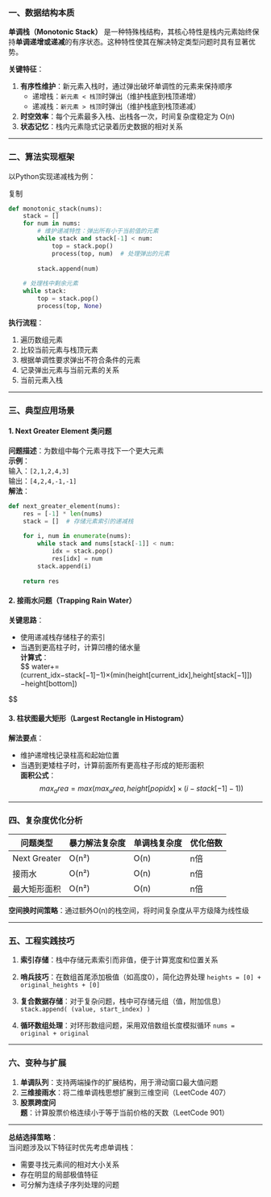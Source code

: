 ### 一、数据结构本质

**单调栈（Monotonic Stack）** 是一种特殊栈结构，其核心特性是栈内元素始终保持**单调递增或递减**的有序状态。这种特性使其在解决特定类型问题时具有显著优势。

**关键特征**：
1. **有序性维护**：新元素入栈时，通过弹出破坏单调性的元素来保持顺序
    - 递增栈：`新元素 < 栈顶`时弹出（维护栈底到栈顶递增）
    - 递减栈：`新元素 > 栈顶`时弹出（维护栈底到栈顶递减）
2. **时空效率**：每个元素最多入栈、出栈各一次，时间复杂度稳定为 O(n)
3. **状态记忆**：栈内元素隐式记录着历史数据的相对关系
---

### 二、算法实现框架

以Python实现递减栈为例：

复制


```python
def monotonic_stack(nums):
    stack = []
    for num in nums:
        # 维护递减特性：弹出所有小于当前值的元素
        while stack and stack[-1] < num:
            top = stack.pop()
            process(top, num)  # 处理弹出的元素
        
        stack.append(num)
    
    # 处理栈中剩余元素
    while stack:
        top = stack.pop()
        process(top, None)
```


**执行流程**：

1. 遍历数组元素
2. 比较当前元素与栈顶元素
3. 根据单调性要求弹出不符合条件的元素
4. 记录弹出元素与当前元素的关系
5. 当前元素入栈

---
### 三、典型应用场景

#### 1. Next Greater Element 类问题

**问题描述**：为数组中每个元素寻找下一个更大元素  
**示例**：  
输入：`[2,1,2,4,3]`  
输出：`[4,2,4,-1,-1]`  
**解法**：

``` python
def next_greater_element(nums):
    res = [-1] * len(nums)
    stack = []  # 存储元素索引的递减栈
    
    for i, num in enumerate(nums):
        while stack and nums[stack[-1]] < num:
            idx = stack.pop()
            res[idx] = num
        stack.append(i)
    
    return res
```


#### 2. 接雨水问题（Trapping Rain Water）

**关键思路**：

- 使用递减栈存储柱子的索引
- 当遇到更高柱子时，计算凹槽的储水量  
    **计算式**：  
$$
    water+=(current_idx−stack[−1]−1)×(min(height[current_idx],height[stack[−1]])−height[bottom])
    
$$
#### 3. 柱状图最大矩形（Largest Rectangle in Histogram）

**解法要点**：

- 维护递增栈记录柱高和起始位置
- 当遇到更矮柱子时，计算前面所有更高柱子形成的矩形面积  
    **面积公式**：  
$$
    max_area=max(max_area,height[popidx]×(i−stack[−1]−1))
$$
---
### 四、复杂度优化分析

|问题类型|暴力解法复杂度|单调栈复杂度|优化倍数|
|---|---|---|---|
|Next Greater|O(n²)|O(n)|n倍|
|接雨水|O(n²)|O(n)|n倍|
|最大矩形面积|O(n²)|O(n)|n倍|

**空间换时间策略**：通过额外O(n)的栈空间，将时间复杂度从平方级降为线性级

---
### 五、工程实践技巧

1. **索引存储**：栈中存储元素索引而非值，便于计算宽度和位置关系
2. **哨兵技巧**：在数组首尾添加极值（如高度0），简化边界处理
    `heights = [0] + original_heights + [0]`
    
3. **复合数据存储**：对于复杂问题，栈中可存储元组（值，附加信息）
    `stack.append( (value, start_index) )`
    
4. **循环数组处理**：对环形数组问题，采用双倍数组长度模拟循环
    `nums = original + original`
    
---
### 六、变种与扩展

1. **单调队列**：支持两端操作的扩展结构，用于滑动窗口最大值问题
2. **三维接雨水**：将二维单调栈思想扩展到三维空间（LeetCode 407）
3. **股票跨度问题**：计算股票价格连续小于等于当前价格的天数（LeetCode 901）

---
**总结选择策略**：  
当问题涉及以下特征时优先考虑单调栈：

- 需要寻找元素间的相对大小关系
- 存在明显的局部极值特征
- 可分解为连续子序列处理的问题